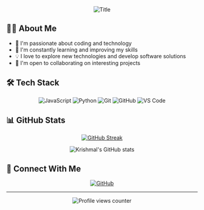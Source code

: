 <div align="center">
  <img src="https://readme-typing-svg.herokuapp.com?font=Architects+Daughter&color=%2338C2FF&size=50&center=true&vCenter=true&height=60&width=600&lines=Hello!+I'm+Krishmal+%F0%9F%91%8B;Welcome+to+my+profile!" alt="Title"></img>
</div>

## 👨‍💻 About Me

- 🔭 I'm passionate about coding and technology
- 🌱 I'm constantly learning and improving my skills
- 💡 I love to explore new technologies and develop software solutions
- 🤝 I'm open to collaborating on interesting projects

## 🛠️ Tech Stack

<div align="center">
  
![JavaScript](https://img.shields.io/badge/-JavaScript-F7DF1E?style=flat-square&logo=javascript&logoColor=black)
![Python](https://img.shields.io/badge/-Python-3776AB?style=flat-square&logo=Python&logoColor=white)
![Git](https://img.shields.io/badge/-Git-F05032?style=flat-square&logo=git&logoColor=white)
![GitHub](https://img.shields.io/badge/-GitHub-181717?style=flat-square&logo=github)
![VS Code](https://img.shields.io/badge/-VS%20Code-007ACC?style=flat-square&logo=visual-studio-code)

</div>

## 📊 GitHub Stats

<div align="center">
  
[![GitHub Streak](https://github-readme-streak-stats.herokuapp.com/?user=Krishmal2004&theme=tokyonight)](https://git.io/streak-stats)
  
![Krishmal's GitHub stats](https://github-readme-stats.vercel.app/api?username=Krishmal2004&show_icons=true&theme=tokyonight)

</div>

## 🤝 Connect With Me

<div align="center">
  
[![GitHub](https://img.shields.io/badge/-Krishmal2004-181717?style=flat-square&logo=github&logoColor=white)](https://github.com/Krishmal2004)

</div>

---

<div align="center">
  <img src="https://komarev.com/ghpvc/?username=Krishmal2004&color=blue&style=flat-square" alt="Profile views counter">
</div>
